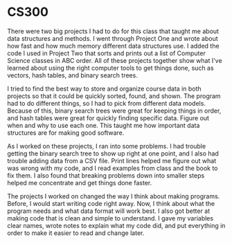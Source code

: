 # CS300
There were two big projects I had to do for this class that taught me about data structures and methods.  I went through Project One and wrote about how fast and how much memory different data structures use.  I added the code I used in Project Two that sorts and prints out a list of Computer Science classes in ABC order.  All of these projects together show what I've learned about using the right computer tools to get things done, such as vectors, hash tables, and binary search trees.

 I tried to find the best way to store and organize course data in both projects so that it could be quickly sorted, found, and shown.  The program had to do different things, so I had to pick from different data models.  Because of this, binary search trees were great for keeping things in order, and hash tables were great for quickly finding specific data.  Figure out when and why to use each one. This taught me how important data structures are for making good software.

 As I worked on these projects, I ran into some problems.  I had trouble getting the binary search tree to show up right at one point, and I also had trouble adding data from a CSV file.  Print lines helped me figure out what was wrong with my code, and I read examples from class and the book to fix them.  I also found that breaking problems down into smaller steps helped me concentrate and get things done faster.

 The projects I worked on changed the way I think about making programs.  Before, I would start writing code right away. Now, I think about what the program needs and what data format will work best.  I also got better at making code that is clean and simple to understand.  I gave my variables clear names, wrote notes to explain what my code did, and put everything in order to make it easier to read and change later.
